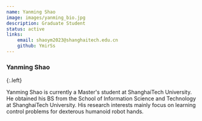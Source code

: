 ```yaml
---
name: Yanming Shao
image: images/yanming_bio.jpg
description: Graduate Student
status: active
links:
    email: shaoym2023@shanghaitech.edu.cn
    github: YmirSs​
---
```


### Yanming Shao
{:.left}

Yanming Shao is currently a Master's student at ShanghaiTech University. He obtained his BS from the School of Information Science and Technology at ShanghaiTech University. His research interests mainly focus on learning control problems for dexterous humanoid robot hands.








